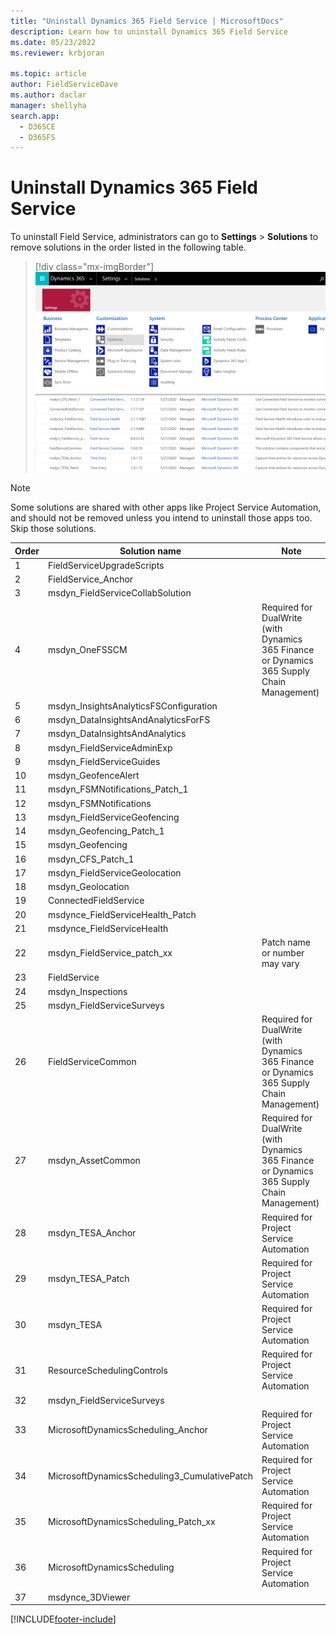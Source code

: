```yaml
---
title: "Uninstall Dynamics 365 Field Service | MicrosoftDocs"
description: Learn how to uninstall Dynamics 365 Field Service 
ms.date: 05/23/2022
ms.reviewer: krbjoran

ms.topic: article
author: FieldServiceDave
ms.author: daclar
manager: shellyha
search.app: 
  - D365CE
  - D365FS
---
```

# Uninstall Dynamics 365 Field Service

To uninstall Field Service, administrators can go to **Settings** > **Solutions** to remove solutions in the order listed in the following table.


> [!div class="mx-imgBorder"]
> ![Screenshot of Dynamics 365 admin settings, with attention to Solutions.](./media/admin-settings-solutions.png)

>[!Note]
> Some solutions are shared with other apps like Project Service Automation, and should not be removed unless you intend to uninstall those apps too. Skip those solutions.

| Order | Solution name                         | Note                                                      |
|-------|---------------------------------------|-----------------------------------------------------------|
| 1     | FieldServiceUpgradeScripts            |                                                           |
| 2     | FieldService_Anchor                   |                                                           |
| 3     | msdyn_FieldServiceCollabSolution      |                                                           |
| 4     | msdyn_OneFSSCM                        | Required for DualWrite (with Dynamics 365 Finance or Dynamics 365 Supply Chain Management)  |
| 5     | msdyn_InsightsAnalyticsFSConfiguration|                                                           |
| 6     | msdyn_DataInsightsAndAnalyticsForFS  |                                                           |
| 7     | msdyn_DataInsightsAndAnalytics       |                                                           |
| 8     | msdyn_FieldServiceAdminExp           |                                                           |
| 9     | msdyn_FieldServiceGuides             |                                                           |
| 10    | msdyn_GeofenceAlert                  |                                                           |
| 11    | msdyn_FSMNotifications_Patch_1       |                                                           |
| 12    | msdyn_FSMNotifications               |                                                           |
| 13    | msdyn_FieldServiceGeofencing         |                                                           |
| 14    | msdyn_Geofencing_Patch_1             |                                                           |
| 15    | msdyn_Geofencing                     |                                                           |
| 16    | msdyn_CFS_Patch_1                    |                                                           |
| 17    | msdyn_FieldServiceGeolocation        |                                                           |
| 18    | msdyn_Geolocation                    |                                                           |
| 19    | ConnectedFieldService                |                                                           |
| 20    | msdynce_FieldServiceHealth_Patch     |                                                           |
| 21    | msdynce_FieldServiceHealth           |                                                           |
| 22    | msdyn_FieldService_patch_xx          | Patch name or number may vary                             |
| 23    | FieldService                         |                                                           |
| 24    | msdyn_Inspections                    |                                                           |
| 25    | msdyn_FieldServiceSurveys            |                                                           |
| 26    | FieldServiceCommon                   | Required for DualWrite (with Dynamics 365 Finance or Dynamics 365 Supply Chain Management)  |
| 27    | msdyn_AssetCommon                    | Required for DualWrite (with Dynamics 365 Finance or Dynamics 365 Supply Chain Management)              |
| 28    | msdyn_TESA_Anchor                    | Required for Project Service Automation       |
| 29    | msdyn_TESA_Patch                     | Required for Project Service Automation       |
| 30    | msdyn_TESA                           | Required for Project Service Automation       |
| 31    | ResourceSchedulingControls           | Required for Project Service Automation                   |
| 32    | msdyn_FieldServiceSurveys            |                                                           |
| 33    | MicrosoftDynamicsScheduling_Anchor   | Required for Project Service Automation                   |
| 34    |	MicrosoftDynamicsScheduling3_CumulativePatch | Required for Project Service Automation           |
| 35    | MicrosoftDynamicsScheduling_Patch_xx | Required for Project Service Automation                   |
| 36    | MicrosoftDynamicsScheduling          | Required for Project Service Automation                   |
| 37    | msdynce_3DViewer                     |                                                           |


[!INCLUDE[footer-include](../includes/footer-banner.md)]
